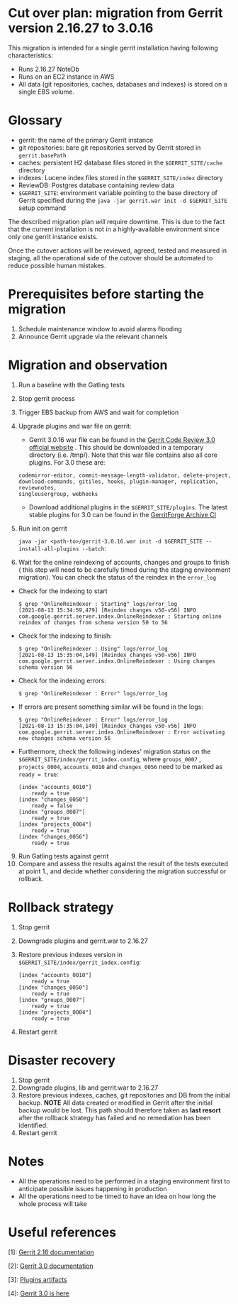 Cut over plan: migration from Gerrit version 2.16.27 to 3.0.16
==

This migration is intended for a single gerrit installation having following
characteristics:

* Runs 2.16.27 NoteDb
* Runs on an EC2 instance in AWS
* All data (git repositories, caches, databases and indexes) is stored on a
  single EBS volume.

Glossary
==

* gerrit: the name of the primary Gerrit instance
* git repositories: bare git repositories served by Gerrit stored
  in `gerrit.basePath`
* caches: persistent H2 database files stored in the `$GERRIT_SITE/cache`
  directory
* indexes: Lucene index files stored in the `$GERRIT_SITE/index` directory
* ReviewDB: Postgres database containing review data
* `$GERRIT_SITE`: environment variable pointing to the base directory of Gerrit
  specified during the `java -jar gerrit.war init -d $GERRIT_SITE` setup command

The described migration plan *will* require downtime. This is due to the fact
that the current installation is not in a highly-available environment since
only one gerrit instance exists.

Once the cutover actions will be reviewed, agreed, tested and measured in
staging, all the operational side of the cutover should be automated to reduce
possible human mistakes.

Prerequisites before starting the migration
==

1. Schedule maintenance window to avoid alarms flooding
2. Announce Gerrit upgrade via the relevant channels

Migration and observation
==

1. Run a baseline with the Gatling tests
2. Stop gerrit process
3. Trigger EBS backup from AWS and wait for completion
4. Upgrade plugins and war file on gerrit:
    - Gerrit 3.0.16 war file can be found in
      the [Gerrit Code Review 3.0 official website](https://gerrit-releases.storage.googleapis.com/gerrit-3.0.16.war)
      . This should be downloaded in a temporary directory (i.e. /tmp/). Note
      that this war file contains also all core plugins. For 3.0 these are:

    ```
    codemirror-editor, commit-message-length-validator, delete-project,
    download-commands, gitiles, hooks, plugin-manager, replication, reviewnotes,
    singleusergroup, webhooks
    ```

    - Download additional plugins in the `$GERRIT_SITE/plugins`. The latest
      stable plugins for 3.0 can be found in
      the [GerritForge Archive CI](https://archive-ci.gerritforge.com/view/Plugins-stable-3.0/)
5. Run init on gerrit

   `java -jar <path-to>/gerrit-3.0.16.war init -d $GERRIT_SITE --install-all-plugins --batch`:

6. Wait for the online reindexing of accounts, changes and groups to finish (
   this step will need to be carefully timed during the staging environment
   migration). You can check the status of the reindex in the `error_log`

* Check for the indexing to start

    ```
    $ grep "OnlineReindexer : Starting" logs/error_log
    [2021-08-13 15:34:59,479] [Reindex changes v50-v56] INFO  com.google.gerrit.server.index.OnlineReindexer : Starting online reindex of changes from schema version 50 to 56
    ```

* Check for the indexing to finish:

    ```
    $ grep "OnlineReindexer : Using" logs/error_log
    [2021-08-13 15:35:04,149] [Reindex changes v50-v56] INFO  com.google.gerrit.server.index.OnlineReindexer : Using changes schema version 56
    ```

* Check for the indexing errors:

    ```
    $ grep "OnlineReindexer : Error" logs/error_log
    ```

* If errors are present something similar will be found in the logs:

    ```
    $ grep "OnlineReindexer : Error" logs/error_log
    [2021-08-13 15:35:04,149] [Reindex changes v50-v56] INFO  com.google.gerrit.server.index.OnlineReindexer : Error activating new changes schema version 56
    ```

* Furthermore, check the following indexes' migration status on
  the `$GERRIT_SITE/index/gerrit_index.config`, where `groups_0007`
  , `projects_0004`, `accounts_0010` and `changes_0056` need to be marked
  as `ready = true`:

    ```
    [index "accounts_0010"]
        ready = true
    [index "changes_0050"]
        ready = false
    [index "groups_0007"]
        ready = true
    [index "projects_0004"]
        ready = true
    [index "changes_0056"]
        ready = true
    ```

9. Run Gatling tests against gerrit
10. Compare and assess the results against the result of the tests executed at
    point 1., and decide whether considering the migration successful or
    rollback.

Rollback strategy
===

1. Stop gerrit
2. Downgrade plugins and gerrit.war to 2.16.27
3. Restore previous indexes version in `$GERRIT_SITE/index/gerrit_index.config`:

    ```
    [index "accounts_0010"]
        ready = true
    [index "changes_0050"]
        ready = true
    [index "groups_0007"]
        ready = true
    [index "projects_0004"]
        ready = true
    ```

4. Restart gerrit

Disaster recovery
===

1. Stop gerrit
2. Downgrade plugins, lib and gerrit.war to 2.16.27
3. Restore previous indexes, caches, git repositories and DB from the initial
   backup. **NOTE** All data created or modified in Gerrit after the initial
   backup would be lost. This path should therefore taken as __last resort__
   after the rollback strategy has failed and no remediation has been
   identified.
4. Restart gerrit

Notes
==

* All the operations need to be performed in a staging environment first to
  anticipate possible issues happening in production
* All the operations need to be timed to have an idea on how long the whole
  process will take

Useful references
==

[1]: [Gerrit 2.16 documentation](https://www.gerritcodereview.com/2.16.html)

[2]: [Gerrit 3.0 documentation](https://www.gerritcodereview.com/3.0.html)

[3]: [Plugins artifacts](https://archive-ci.gerritforge.com/)

[4]: [Gerrit 3.0 is here](https://gitenterprise.me/2019/05/20/gerrit-v3-0-is-here/)
